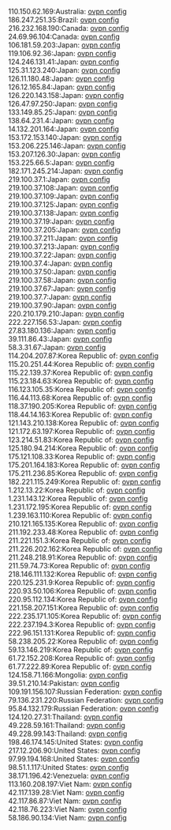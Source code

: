 110.150.62.169:Australia: [ovpn config](vpn/110_150_62_169.ovpn)  
186.247.251.35:Brazil: [ovpn config](vpn/186_247_251_35.ovpn)  
216.232.168.190:Canada: [ovpn config](vpn/216_232_168_190.ovpn)  
24.69.96.104:Canada: [ovpn config](vpn/24_69_96_104.ovpn)  
106.181.59.203:Japan: [ovpn config](vpn/106_181_59_203.ovpn)  
119.106.92.36:Japan: [ovpn config](vpn/119_106_92_36.ovpn)  
124.246.131.41:Japan: [ovpn config](vpn/124_246_131_41.ovpn)  
125.31.123.240:Japan: [ovpn config](vpn/125_31_123_240.ovpn)  
126.11.180.48:Japan: [ovpn config](vpn/126_11_180_48.ovpn)  
126.12.165.84:Japan: [ovpn config](vpn/126_12_165_84.ovpn)  
126.220.143.158:Japan: [ovpn config](vpn/126_220_143_158.ovpn)  
126.47.97.250:Japan: [ovpn config](vpn/126_47_97_250.ovpn)  
133.149.85.25:Japan: [ovpn config](vpn/133_149_85_25.ovpn)  
138.64.231.4:Japan: [ovpn config](vpn/138_64_231_4.ovpn)  
14.132.201.164:Japan: [ovpn config](vpn/14_132_201_164.ovpn)  
153.172.153.140:Japan: [ovpn config](vpn/153_172_153_140.ovpn)  
153.206.225.146:Japan: [ovpn config](vpn/153_206_225_146.ovpn)  
153.207.126.30:Japan: [ovpn config](vpn/153_207_126_30.ovpn)  
153.225.66.5:Japan: [ovpn config](vpn/153_225_66_5.ovpn)  
182.171.245.214:Japan: [ovpn config](vpn/182_171_245_214.ovpn)  
219.100.37.1:Japan: [ovpn config](vpn/219_100_37_1.ovpn)  
219.100.37.108:Japan: [ovpn config](vpn/219_100_37_108.ovpn)  
219.100.37.109:Japan: [ovpn config](vpn/219_100_37_109.ovpn)  
219.100.37.125:Japan: [ovpn config](vpn/219_100_37_125.ovpn)  
219.100.37.138:Japan: [ovpn config](vpn/219_100_37_138.ovpn)  
219.100.37.19:Japan: [ovpn config](vpn/219_100_37_19.ovpn)  
219.100.37.205:Japan: [ovpn config](vpn/219_100_37_205.ovpn)  
219.100.37.211:Japan: [ovpn config](vpn/219_100_37_211.ovpn)  
219.100.37.213:Japan: [ovpn config](vpn/219_100_37_213.ovpn)  
219.100.37.22:Japan: [ovpn config](vpn/219_100_37_22.ovpn)  
219.100.37.4:Japan: [ovpn config](vpn/219_100_37_4.ovpn)  
219.100.37.50:Japan: [ovpn config](vpn/219_100_37_50.ovpn)  
219.100.37.58:Japan: [ovpn config](vpn/219_100_37_58.ovpn)  
219.100.37.67:Japan: [ovpn config](vpn/219_100_37_67.ovpn)  
219.100.37.7:Japan: [ovpn config](vpn/219_100_37_7.ovpn)  
219.100.37.90:Japan: [ovpn config](vpn/219_100_37_90.ovpn)  
220.210.179.210:Japan: [ovpn config](vpn/220_210_179_210.ovpn)  
222.227.156.53:Japan: [ovpn config](vpn/222_227_156_53.ovpn)  
27.83.180.136:Japan: [ovpn config](vpn/27_83_180_136.ovpn)  
39.111.86.43:Japan: [ovpn config](vpn/39_111_86_43.ovpn)  
58.3.31.67:Japan: [ovpn config](vpn/58_3_31_67.ovpn)  
114.204.207.87:Korea Republic of: [ovpn config](vpn/114_204_207_87.ovpn)  
115.20.251.44:Korea Republic of: [ovpn config](vpn/115_20_251_44.ovpn)  
115.22.139.37:Korea Republic of: [ovpn config](vpn/115_22_139_37.ovpn)  
115.23.184.63:Korea Republic of: [ovpn config](vpn/115_23_184_63.ovpn)  
116.123.105.35:Korea Republic of: [ovpn config](vpn/116_123_105_35.ovpn)  
116.44.113.68:Korea Republic of: [ovpn config](vpn/116_44_113_68.ovpn)  
118.37.190.205:Korea Republic of: [ovpn config](vpn/118_37_190_205.ovpn)  
118.44.14.163:Korea Republic of: [ovpn config](vpn/118_44_14_163.ovpn)  
121.143.210.138:Korea Republic of: [ovpn config](vpn/121_143_210_138.ovpn)  
121.172.63.197:Korea Republic of: [ovpn config](vpn/121_172_63_197.ovpn)  
123.214.51.83:Korea Republic of: [ovpn config](vpn/123_214_51_83.ovpn)  
125.180.94.214:Korea Republic of: [ovpn config](vpn/125_180_94_214.ovpn)  
175.121.108.33:Korea Republic of: [ovpn config](vpn/175_121_108_33.ovpn)  
175.201.164.183:Korea Republic of: [ovpn config](vpn/175_201_164_183.ovpn)  
175.211.236.85:Korea Republic of: [ovpn config](vpn/175_211_236_85.ovpn)  
182.221.115.249:Korea Republic of: [ovpn config](vpn/182_221_115_249.ovpn)  
1.212.13.22:Korea Republic of: [ovpn config](vpn/1_212_13_22.ovpn)  
1.231.143.12:Korea Republic of: [ovpn config](vpn/1_231_143_12.ovpn)  
1.231.172.195:Korea Republic of: [ovpn config](vpn/1_231_172_195.ovpn)  
1.239.163.110:Korea Republic of: [ovpn config](vpn/1_239_163_110.ovpn)  
210.121.165.135:Korea Republic of: [ovpn config](vpn/210_121_165_135.ovpn)  
211.192.233.48:Korea Republic of: [ovpn config](vpn/211_192_233_48.ovpn)  
211.221.151.3:Korea Republic of: [ovpn config](vpn/211_221_151_3.ovpn)  
211.226.202.162:Korea Republic of: [ovpn config](vpn/211_226_202_162.ovpn)  
211.248.218.91:Korea Republic of: [ovpn config](vpn/211_248_218_91.ovpn)  
211.59.74.73:Korea Republic of: [ovpn config](vpn/211_59_74_73.ovpn)  
218.146.111.132:Korea Republic of: [ovpn config](vpn/218_146_111_132.ovpn)  
220.125.231.9:Korea Republic of: [ovpn config](vpn/220_125_231_9.ovpn)  
220.93.50.106:Korea Republic of: [ovpn config](vpn/220_93_50_106.ovpn)  
220.95.112.134:Korea Republic of: [ovpn config](vpn/220_95_112_134.ovpn)  
221.158.207.151:Korea Republic of: [ovpn config](vpn/221_158_207_151.ovpn)  
222.235.171.105:Korea Republic of: [ovpn config](vpn/222_235_171_105.ovpn)  
222.237.194.3:Korea Republic of: [ovpn config](vpn/222_237_194_3.ovpn)  
222.96.151.131:Korea Republic of: [ovpn config](vpn/222_96_151_131.ovpn)  
58.238.205.22:Korea Republic of: [ovpn config](vpn/58_238_205_22.ovpn)  
59.13.146.219:Korea Republic of: [ovpn config](vpn/59_13_146_219.ovpn)  
61.72.152.208:Korea Republic of: [ovpn config](vpn/61_72_152_208.ovpn)  
61.77.222.89:Korea Republic of: [ovpn config](vpn/61_77_222_89.ovpn)  
124.158.71.166:Mongolia: [ovpn config](vpn/124_158_71_166.ovpn)  
39.51.210.14:Pakistan: [ovpn config](vpn/39_51_210_14.ovpn)  
109.191.156.107:Russian Federation: [ovpn config](vpn/109_191_156_107.ovpn)  
79.136.231.220:Russian Federation: [ovpn config](vpn/79_136_231_220.ovpn)  
95.84.132.179:Russian Federation: [ovpn config](vpn/95_84_132_179.ovpn)  
124.120.27.31:Thailand: [ovpn config](vpn/124_120_27_31.ovpn)  
49.228.59.161:Thailand: [ovpn config](vpn/49_228_59_161.ovpn)  
49.228.99.143:Thailand: [ovpn config](vpn/49_228_99_143.ovpn)  
198.46.174.145:United States: [ovpn config](vpn/198_46_174_145.ovpn)  
217.12.206.90:United States: [ovpn config](vpn/217_12_206_90.ovpn)  
97.99.194.168:United States: [ovpn config](vpn/97_99_194_168.ovpn)  
98.51.1.117:United States: [ovpn config](vpn/98_51_1_117.ovpn)  
38.171.196.42:Venezuela: [ovpn config](vpn/38_171_196_42.ovpn)  
113.160.208.197:Viet Nam: [ovpn config](vpn/113_160_208_197.ovpn)  
42.117.139.28:Viet Nam: [ovpn config](vpn/42_117_139_28.ovpn)  
42.117.86.87:Viet Nam: [ovpn config](vpn/42_117_86_87.ovpn)  
42.118.76.223:Viet Nam: [ovpn config](vpn/42_118_76_223.ovpn)  
58.186.90.134:Viet Nam: [ovpn config](vpn/58_186_90_134.ovpn)  
